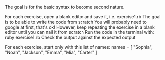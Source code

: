 The goal is for the basic syntax to become second nature.

For each exercise, open a blank editor and save it, i.e. exercise1.rb
The goal is to be able to write the code from scratch
You will probably need to google at first, that's ok!
However, keep repeating the exercise in a blank editor until you can nail it from scratch
Run the code in the terminal with: ruby exercise1.rb
Check the output against the expected output


For each exercise, start only with this list of names:
names = [
  "Sophia",
  "Noah",
  "Jackson",
  "Emma",
  "Mia",
  "Carter"
]